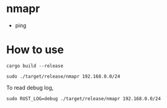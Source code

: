# nmapr
- ping 

# How to use
`cargo build --release`

`sudo ./target/release/nmapr 192.168.0.0/24`

To read debug log,

`sudo RUST_LOG=debug ./target/release/nmapr 192.168.0.0/24`
